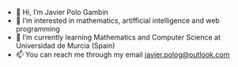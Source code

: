 - 👋 Hi, I’m Javier Polo Gambin
- 👀 I’m interested in mathematics, artifficial intelligence and web programming
- 🌱 I’m currently learning Mathematics and Computer Science at Universidad de Murcia (Spain)
- 📫 You can reach me through my email javier.polog@outlook.com

<!---
jpolog/jpolog is a ✨ special ✨ repository because its `README.md` (this file) appears on your GitHub profile.
You can click the Preview link to take a look at your changes.
--->
